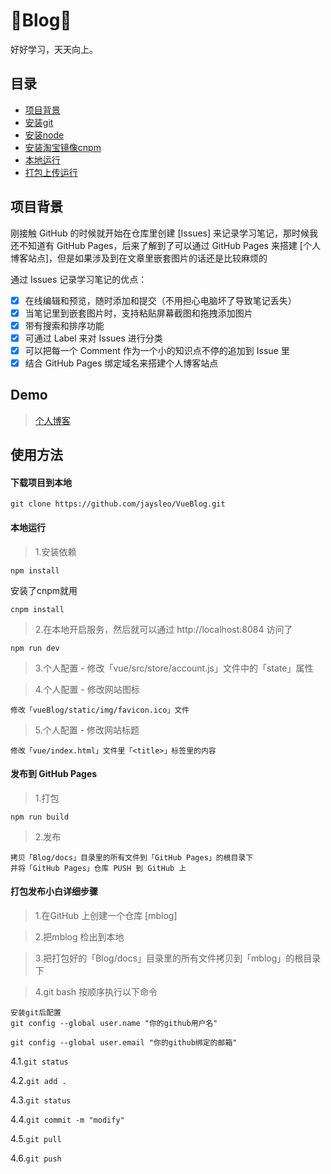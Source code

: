 :running:Blog:running:
============

好好学习，天天向上。

## 目录

* [项目背景](#项目背景)
* [安装git](#安装git)
* [安装node](#安装node)
* [安装淘宝镜像cnpm](#安装淘宝镜像cnpm)
* [本地运行](#本地运行)
* [打包上传运行](#打包上传运行)

## 项目背景

刚接触 GitHub 的时候就开始在仓库里创建 [Issues] 来记录学习笔记，那时候我还不知道有 GitHub Pages，后来了解到了可以通过 GitHub Pages 来搭建 [个人博客站点]，但是如果涉及到在文章里嵌套图片的话还是比较麻烦的

通过 Issues 记录学习笔记的优点：

- [x] 在线编辑和预览，随时添加和提交（不用担心电脑坏了导致笔记丢失）
- [x] 当笔记里到嵌套图片时，支持粘贴屏幕截图和拖拽添加图片
- [x] 带有搜索和排序功能
- [x] 可通过 Label 来对 Issues 进行分类
- [x] 可以把每一个 Comment 作为一个小的知识点不停的追加到 Issue 里
- [x] 结合 GitHub Pages 绑定域名来搭建个人博客站点

## Demo

> [个人博客](https://jaysleo.github.io/mblog)

## 使用方法

#### 下载项目到本地
```
git clone https://github.com/jaysleo/VueBlog.git
```
#### 本地运行

> 1.安装依赖

```
npm install
```
安装了cnpm就用
```
cnpm install
```

> 2.在本地开启服务，然后就可以通过 http://localhost:8084 访问了

```
npm run dev
```

> 3.个人配置 - 修改「vue/src/store/account.js」文件中的「state」属性


> 4.个人配置 - 修改网站图标

```
修改「vueBlog/static/img/favicon.ico」文件
```
> 5.个人配置 - 修改网站标题

```
修改「vue/index.html」文件里「<title>」标签里的内容
```

#### 发布到 GitHub Pages

> 1.打包

```
npm run build
```
> 2.发布

```
拷贝「Blog/docs」目录里的所有文件到「GitHub Pages」的根目录下
并将「GitHub Pages」仓库 PUSH 到 GitHub 上
```
#### 打包发布小白详细步骤

> 1.在GitHub 上创建一个仓库 [mblog]

> 2.把mblog 检出到本地

> 3.把打包好的「Blog/docs」目录里的所有文件拷贝到「mblog」的根目录下

> 4.git bash 按顺序执行以下命令
```
安装git后配置
git config --global user.name "你的github用户名"

git config --global user.email "你的github绑定的邮箱"
```

4.1.`git status`

4.2.`git add .`

4.3.`git status`

4.4.`git commit -m "modify"`

4.5.`git pull`

4.6.`git push`
